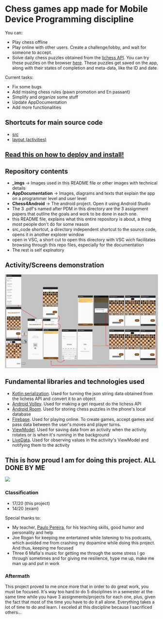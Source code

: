 # Chess games app made for Mobile Device Programming discipline
You can:
- Play chess offline
- Play online with other users. Create a challenge/lobby, and wait for someone to accept.
- Solve daily chess puzzles obtained from the [lichess API](https://lichess.org/api/puzzle/daily). You can try these puzzles on the browser [here](https://lichess.org/training/daily). These puzzles get saved on the app, along with their states of completion and meta-data, like the ID and date.

Current tasks: 
- Fix some bugs
- Add missing chess rules (pawn promotion and En passant)
- Simplify and organize some stuff
- Update AppDocumentation
- Add more functionalities

## Shortcuts for main source code
- [src](Chess4Android/app/src/main/java/pt/isel/pdm/chess4android)
- [layout (activities)](Chess4Android/app/src/main/res/layout)

## [Read this on how to deploy and install!](Deploy%20guide.md)

## Repository contents
- **_imgs** -> Images used in this README file or other images with technical details
- **AppDocumentation** -> Images, diagrams and texts that explain the app on a programmer level and user level
- **Chess4Android** -> The android project. Open it using Android Studio
- The 3 .pdf's named after PDM in this directory are the 3 assignment papers that outline the goals and work to be done in each one.
- this README file, explains what this entire repository is about, a thing most people don't do for some reason
- src_code shortcut, a directory independent shortcut to the source code, opens it in another explorer window
- open in VSC, a short cut to open this directory with VSC wich facilitates browsing through this repo files, especially for the documentation
- The rest is self explnatory

## Activity/Screens demonstration
![](AppDocumentation/AppDemo_arrows.png)

## Fundamental libraries and technologies used
- [Kotlin serialization](https://github.com/Kotlin/kotlinx.serialization). Used for turning the json string data obtained from the lichess API and convert it to an object
- [Android Volley](https://developer.android.com/training/volley/simple). Used for making a get request do the lichess API
- [Android Room](https://developer.android.com/training/data-storage/room). Used for storing chess puzzles in the phone's local database
- [Firebase](https://developer.android.com/studio/write/firebase?hl=en). Used for playing online. To create games, accept games and pass data between the user's moves and player turns.
- [ViewModel](https://developer.android.com/topic/libraries/architecture/viewmodel?hl=en). Used for saving data from an activity when the activity rotates or is when it's running in the background
- [LiveData](https://developer.android.com/topic/libraries/architecture/livedata?hl=en). Used for observing values in the activity's ViewModel and notifying them to the activity

## This is how proud I am for doing this project. ALL DONE BY ME
![](https://c.tenor.com/O5jZtKfuDRoAAAAd/penguinz0-yeah-baby.gif)

### Classification
- 17/20 (this project)
- 14/20 (exam)

Special thanks to:
- My teacher, [Paulo Pereira](https://github.com/palbp), for his teaching skills, good humor and personality and help
- Joe Rogan for keeping me entertained while listening to his podcasts, which avoided me from crashing my dopamine while doing this project. And thus, keeping me focused
- Three 6 Mafia's music for getting me through the some stress I go through sometimes and for giving me resilience, hype me up, make me man up and put in work

### Aftermath 
This project proved to me once more that in order to do great work, you must be focused. It's way too hard to do 5 disciplines in a semester at the same time while you have 3 assignments/projects for each one, plus, given the fact that most of the time you have to do it all alone. Everything takes a lot of time to do and learn. I exceled at this discipline because I sacrificed others...
